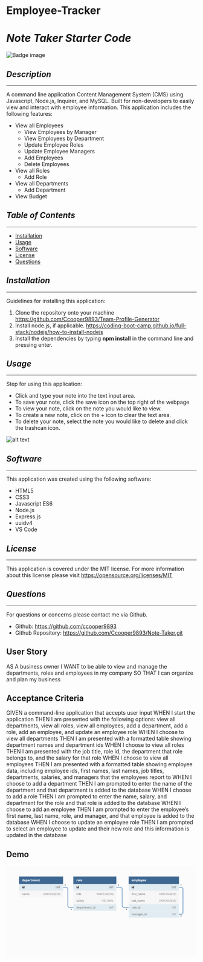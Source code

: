 # Employee-Tracker


# *Note Taker Starter Code*
![Badge image](https://img.shields.io/badge/license-MIT-green})

## *Description*
___
A command line application Content Management System (CMS) using Javascript, Node.js, Inquirer, and MySQL. Built for non-developers to easily view and interact with employee information. This application includes the following features: 
- View all Employees
    - View Employees by Manager
    - View Employees by Department
    - Update Employee Roles
    - Update Employee Managers
    - Add Employees
    - Delete Employees 
- View all Roles
    - Add Role
- View all Departments
    - Add Department
- View Budget

## *Table of Contents*
 ___
  - [Installation](#installation)
  - [Usage](#usage)
  - [Software](#software)
  - [License](#license)
  - [Questions](#questions)

## *Installation*
___
Guidelines for installing this application:
1. Clone the repository onto your machine https://github.com/Ccooper9893/Team-Profile-Generator
2. Install node.js, if applicable. https://coding-boot-camp.github.io/full-stack/nodejs/how-to-install-nodejs
3. Install the dependencies by typing **npm install** in the command line and pressing enter.

## *Usage*
___
Step for using this application:
- Click and type your note into the text input area.
- To save your note, click the save icon on the top right of the webpage
- To view your note, click on the note you would like to view.
- To create a new note, click on the + icon to clear the text area.
- To delete your note, select the note you would like to delete and click the trashcan icon.

![alt text](./public/assets/images/NoteTakerScrshot.png "Screenshot of note taker application")


## *Software*
___
This application was created using the following software:
- HTML5
- CSS3
- Javascript ES6
- Node.js
- Express.js
- uuidv4
- VS Code

## *License*
___
This application is covered under the MIT license.
For more information about this license please visit https://opensource.org/licenses/MIT

## *Questions*
___
For questions or concerns please contact me via Github.
  - Github: https://github.com/ccooper9893
  - Github Repository: https://github.com/Ccooper9893/Note-Taker.git
## User Story
AS A business owner
I WANT to be able to view and manage the departments, roles and employees in my company
SO THAT I can organize and plan my business

## Acceptance Criteria
GIVEN a command-line application that accepts user input
WHEN I start the application
THEN I am presented with the following options: view all departments, view all roles, view all employees, add a department, add a role, add an employee, and update an employee role
WHEN I choose to view all departments
THEN I am presented with a formatted table showing department names and department ids
WHEN I choose to view all roles
THEN I am presented with the job title, role id, the department that role belongs to, and the salary for that role
WHEN I choose to view all employees
THEN I am presented with a formatted table showing employee data, including employee ids, first names, last names, job titles, departments, salaries, and managers that the employees report to
WHEN I choose to add a department
THEN I am prompted to enter the name of the department and that department is added to the database
WHEN I choose to add a role
THEN I am prompted to enter the name, salary, and department for the role and that role is added to the database
WHEN I choose to add an employee
THEN I am prompted to enter the employee’s first name, last name, role, and manager, and that employee is added to the database
WHEN I choose to update an employee role
THEN I am prompted to select an employee to update and their new role and this information is updated in the database

## Demo
<img src="./assets/images/12-sql-homework-demo-01.png" alt="SQL Tables required for application">